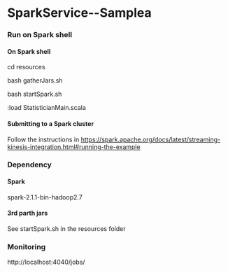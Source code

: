 # SparkService--Samplea

### Run on Spark shell

#### On Spark shell

cd resources

bash gatherJars.sh 

bash startSpark.sh 

:load StatisticianMain.scala 

#### Submitting to a Spark cluster

Follow the instructions in https://spark.apache.org/docs/latest/streaming-kinesis-integration.html#running-the-example


### Dependency

#### Spark

spark-2.1.1-bin-hadoop2.7

#### 3rd parth jars

See startSpark.sh in the resources folder



### Monitoring

http://localhost:4040/jobs/